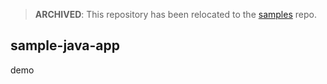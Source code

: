 > **ARCHIVED**: This repository has been relocated to the [samples](https://github.com/buildpack/samples/) repo.

## sample-java-app
demo
